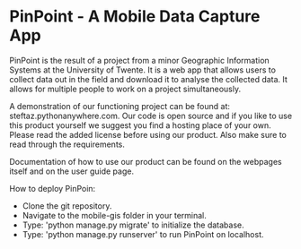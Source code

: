 PinPoint - A Mobile Data Capture App
=================================

PinPoint is the result of a project from a minor Geographic Information Systems at the University of Twente. It is a web app that allows users to collect data out in the field and download it to analyse the collected data. It allows for multiple people to work on a project simultaneously. 

A demonstration of our functioning project can be found at: steftaz.pythonanywhere.com. Our code is open source and if you like to use this product yourself we suggest you find a hosting place of your own. Please read the added license before using our product. Also make sure to read through the requirements.

Documentation of how to use our product can be found on the webpages itself and on the user guide page. 

How to deploy PinPoin:
- Clone the git repository.
- Navigate to the mobile-gis folder in your terminal.
- Type: 'python manage.py migrate' to initialize the database.
- Type: 'python manage.py runserver' to run PinPoint on localhost. 


